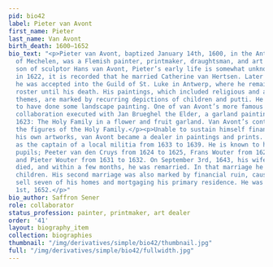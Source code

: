 ```yaml
---
pid: bio42
label: Pieter van Avont
first_name: Pieter
last_name: Van Avont
birth_death: 1600–1652
bio_text: "<p>Pieter van Avont, baptized January 14th, 1600, in the Antwerp province
  of Mechelen, was a Flemish painter, printmaker, draughtsman, and art dealer. The
  son of sculptor Hans van Avont, Pieter’s early life is somewhat unknown. However,
  in 1622, it is recorded that he married Catherine van Hertsen. Later that year,
  he was accepted into the Guild of St. Luke in Antwerp, where he remained on the
  roster until his death. His paintings, which included religious and allegorical
  themes, are marked by recurring depictions of children and putti. He is also known
  to have done some landscape painting. One of van Avont’s more famous pieces is a
  collaboration executed with Jan Brueghel the Elder, a garland painting created in
  1623: The Holy Family in a flower and fruit garland. Van Avont’s contribution were
  the figures of the Holy Family.</p><p>Unable to sustain himself financially through
  his own artworks, van Avont became a dealer in paintings and prints. He also served
  as the captain of a local militia from 1633 to 1639. He is known to have had three
  pupils; Peeter van den Cruys from 1624 to 1625, Frans Wouter from 1629 to 1634,
  and Pieter Wouter from 1631 to 1632. On September 3rd, 1643, his wife Catherine
  died, and within a few months, he was remarried. In that marriage he fathered five
  children. His second marriage was also marked by financial ruin, causing him to
  sell seven of his homes and mortgaging his primary residence. He was buried on November
  1st, 1652.</p>"
bio_author: Saffron Sener
role: collaborator
status_profession: painter, printmaker, art dealer
order: '41'
layout: biography_item
collection: biographies
thumbnail: "/img/derivatives/simple/bio42/thumbnail.jpg"
full: "/img/derivatives/simple/bio42/fullwidth.jpg"
---
```

